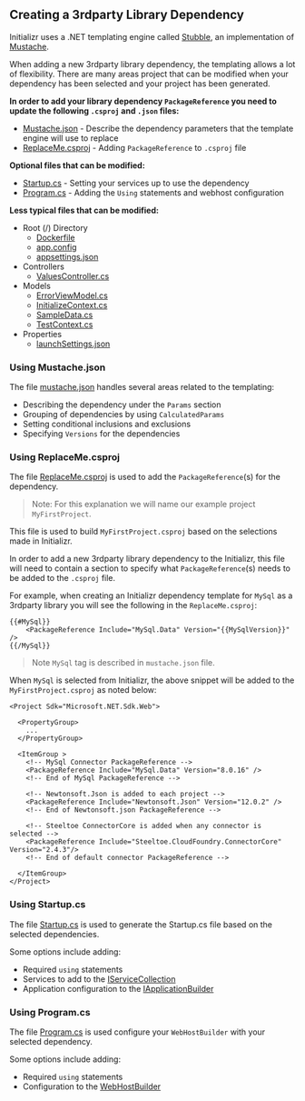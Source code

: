 ## Creating a 3rdparty Library Dependency

Initializr uses a .NET templating engine called [Stubble](https://github.com/StubbleOrg/Stubble), an implementation of [Mustache](http://mustache.github.com/). 

When adding a new 3rdparty library dependency, the templating allows a lot of flexibility. There are many areas project that can be modified when your dependency has been selected and your project has been generated.

**In order to add your library dependency `PackageReference` you need to update the following `.csproj` and `.json` files:**

+ [Mustache.json](#using-mustachejson) - Describe the dependency parameters that the template engine will use to replace
+ [ReplaceMe.csproj](#using-replacemecsproj) - Adding `PackageReference` to `.csproj` file

**Optional files that can be modified:**

+ [Startup.cs](#using-startupcs) - Setting your services up to use the dependency
+ [Program.cs](#using-programcs) - Adding the `Using` statements and webhost configuration

**Less typical files that can be modified:**

+ Root (/) Directory
  - [Dockerfile](https://github.com/SteeltoeOSS/Initializr/blob/dev/src/templates/Mustache/3.x/Steeltoe-WebApi/Dockerfile)
  - [app.config](https://github.com/SteeltoeOSS/Initializr/blob/dev/src/templates/Mustache/3.x/Steeltoe-WebApi/app.config)
  - [appsettings.json](https://github.com/SteeltoeOSS/Initializr/blob/dev/src/templates/Mustache/3.x/Steeltoe-WebApi/appsettings.json) 
+ Controllers
  - [ValuesController.cs](https://github.com/SteeltoeOSS/Initializr/blob/dev/src/templates/Mustache/3.x/Steeltoe-WebApi/Controllers/ValuesController.cs)
+ Models
  - [ErrorViewModel.cs](https://github.com/SteeltoeOSS/Initializr/blob/dev/src/templates/Mustache/3.x/Steeltoe-WebApi/Models/ErrorViewModel.cs)
  -  [InitializeContext.cs](https://github.com/SteeltoeOSS/Initializr/blob/dev/src/templates/Mustache/3.x/Steeltoe-WebApi/Models/InitializeContext.cs)
  -  [SampleData.cs](https://github.com/SteeltoeOSS/Initializr/blob/dev/src/templates/Mustache/3.x/Steeltoe-WebApi/Models/SampleData.cs)
  -  [TestContext.cs](https://github.com/SteeltoeOSS/Initializr/blob/dev/src/templates/Mustache/3.x/Steeltoe-WebApi/Models/TestContext.cs)
+ Properties
  - [launchSettings.json](https://github.com/SteeltoeOSS/Initializr/blob/dev/src/templates/Mustache/3.x/Steeltoe-WebApi/Properties/launchSettings.json) 
  

### Using Mustache.json
The file [mustache.json](https://github.com/SteeltoeOSS/Initializr/blob/dev/src/templates/Mustache/3.x/Steeltoe-WebApi/mustache.json) handles several areas related to the templating:

+ Describing the dependency under the `Params` section
+ Grouping of dependencies by using `CalculatedParams`
+ Setting conditional inclusions and exclusions
+ Specifying `Versions` for the dependencies

### Using ReplaceMe.csproj
The file [ReplaceMe.csproj](https://github.com/SteeltoeOSS/Initializr/blob/dev/src/templates/Mustache/3.x/Steeltoe-WebApi/ReplaceMe.csproj) is used to add the `PackageReference`(s) for the dependency.

>Note: For this explanation we will name our example project `MyFirstProject`.

This file is used to build `MyFirstProject.csproj` based on the selections made in Initializr.

In order to add a new 3rdparty library dependency to the Initializr, this file will need to contain a section to specify what `PackageReference`(s) needs to be added to the `.csproj` file.

For example, when creating an Initializr dependency template for `MySql` as a 3rdparty library you will see the following in the `ReplaceMe.csproj`:

```
{{#MySql}}
    <PackageReference Include="MySql.Data" Version="{{MySqlVersion}}" />
{{/MySql}}
```
>Note `MySql` tag is described in `mustache.json` file.

When `MySql` is selected from Initializr, the above snippet will be added to the `MyFirstProject.csproj` as noted below: 

```
<Project Sdk="Microsoft.NET.Sdk.Web">

  <PropertyGroup>
    ...
  </PropertyGroup>

  <ItemGroup >
    <!-- MySql Connector PackageReference -->
    <PackageReference Include="MySql.Data" Version="8.0.16" />
    <!-- End of MySql PackageReference -->

    <!-- Newtonsoft.Json is added to each project -->
    <PackageReference Include="Newtonsoft.Json" Version="12.0.2" />
    <!-- End of Newtonsoft.json PackageReference -->
    
    <!-- Steeltoe ConnectorCore is added when any connector is selected -->
    <PackageReference Include="Steeltoe.CloudFoundry.ConnectorCore"  Version="2.4.3"/>
    <!-- End of default connector PackageReference -->
    
  </ItemGroup>
</Project>
```
### Using Startup.cs
The file [Startup.cs](https://github.com/SteeltoeOSS/Initializr/blob/dev/src/templates/Mustache/3.x/Steeltoe-WebApi/Startup.cs) is used to generate the Startup.cs file based on the selected dependencies. 

Some options include adding:

+ Required `using` statements
+ Services to add to the [IServiceCollection](https://docs.microsoft.com/en-us/dotnet/api/microsoft.extensions.dependencyinjection.iservicecollection)
+ Application configuration to the [IApplicationBuilder](https://docs.microsoft.com/en-us/dotnet/api/microsoft.aspnetcore.builder.iapplicationbuilder)

### Using Program.cs
The file [Program.cs](https://github.com/SteeltoeOSS/Initializr/blob/dev/src/templates/Mustache/3.x/Steeltoe-WebApi/Program.cs) is used configure your `WebHostBuilder` with your selected dependency.

Some options include adding:

+ Required `using` statements
+ Configuration to the [WebHostBuilder](https://docs.microsoft.com/en-us/dotnet/api/microsoft.aspnetcore.hosting.webhostbuilder) 
